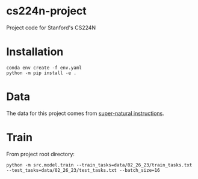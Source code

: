 # cs224n-project
Project code for Stanford's CS224N

# Installation

```
conda env create -f env.yaml
python -m pip install -e .  
```

# Data

The data for this project comes from [super-natural instructions](https://github.com/allenai/natural-instructions).

# Train
From project root directory:
```
python -m src.model.train --train_tasks=data/02_26_23/train_tasks.txt --test_tasks=data/02_26_23/test_tasks.txt --batch_size=16
```

